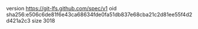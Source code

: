 version https://git-lfs.github.com/spec/v1
oid sha256:e506c6de81f6e43ca68634fde0fa51db837e68cba21c2d81ee55f4d2d421a2c3
size 3018
